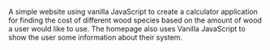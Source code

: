A simple website using vanilla JavaScript to create a calculator application for finding the cost of different wood species based on the amount of wood a user would like to use. 
The homepage also uses Vanilla JavaScript to show the user some information about their system.
